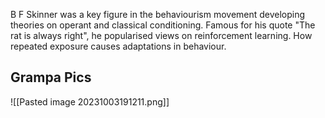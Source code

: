 B F Skinner was a key figure in the behaviourism movement developing theories on operant and classical conditioning. Famous for his quote "The rat is always right", he popularised views on reinforcement learning. How repeated exposure causes adaptations in behaviour.

## Grampa Pics
![[Pasted image 20231003191211.png]]